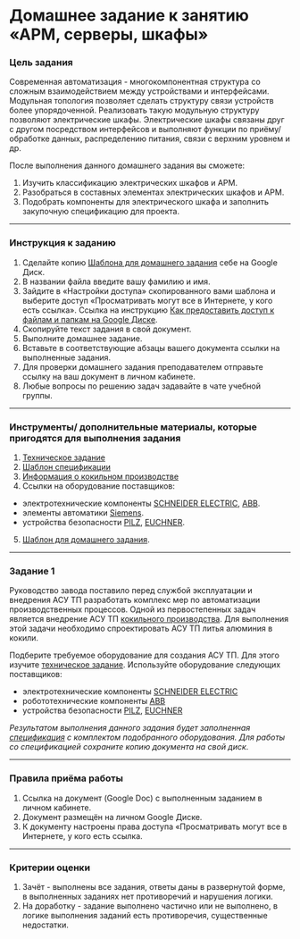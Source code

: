 # Домашнее задание к занятию «АРМ, серверы, шкафы»

### Цель задания

Современная автоматизация - многокомпонентная структура со сложным взаимодействием между устройствами и интерфейсами. Модульная топология позволяет сделать структуру связи устройств более упорядоченной. Реализовать такую модульную структуру позволяют электрические шкафы. 
Электрические шкафы связаны друг с другом посредством интерфейсов и выполняют функции по приёму/обработке данных, распределению питания, связи с верхним уровнем и др.

После выполнения данного домашнего задания вы сможете:
1. Изучить классификацию электрических шкафов и АРМ.
2. Разобраться в составных элементах электрических шкафов и АРМ.
3. Подобрать компоненты для электрического шкафа и заполнить закупочную спецификацию для проекта.

-----

### Инструкция к заданию
1. Сделайте копию [Шаблона для домашнего задания](https://docs.google.com/document/d/171ut1q_lTyu52_89I2xL6NLVGJp-JPn2LzWf4STI5v8/edit?usp=sharing) себе на Google Диск.
2. В названии файла введите вашу фамилию и имя.
3. Зайдите в «Настройки доступа» скопированного вами шаблона и выберите доступ «Просматривать могут все в Интернете, у кого есть ссылка». Ссылка на инструкцию [Как предоставить доступ к файлам и папкам на Google Диске](https://support.google.com/docs/answer/2494822?hl=ru&co=GENIE.Platform%3DDesktop).
4. Скопируйте текст задания в свой документ.
5. Выполните домашнее задание.
6. Вставьте в соответствующие абзацы вашего документа ссылки на выполненные задания.
7. Для проверки домашнего задания преподавателем отправьте ссылку на ваш документ в личном кабинете.
8. Любые вопросы по решению задач задавайте в чате учебной группы.

-----

### Инструменты/ дополнительные материалы, которые пригодятся для выполнения задания
1. [Техническое задание](https://docs.google.com/document/d/1r3toihzr4MMN7yzaPeYe20qSp70czNYS03EUMSATQRw/edit?usp=sharing)
2. [Шаблон спецификации](https://docs.google.com/spreadsheets/d/1MD1e1kSFqJS4lYMkl4x-gsKCMc4hCTmlS56KMYsTCFY/edit?usp=sharing)
3. [Информация о кокильном производстве](https://stankiexpert.ru/spravochnik/litejjnoe-proizvodstvo/lite-v-kokil.html)
4. Ссылки на оборудование поставщиков:
- электротехнические компоненты [SCHNEIDER ELECTRIC](https://www.se.com/ru/ru/), [ABB](https://new.abb.com/ru).
- элементы автоматики [Siemens](https://mall.industry.siemens.com/goos/WelcomePage.aspx?regionUrl=/ru&language=ru). 
- устройства безопасности [PILZ](https://www.pilz.com/ru-RU), [EUCHNER](https://www.euchner.de/en-us/products/).
5. [Шаблон для домашнего задания](https://docs.google.com/document/d/171ut1q_lTyu52_89I2xL6NLVGJp-JPn2LzWf4STI5v8/edit?usp=sharing).

-----

### Задание 1
Руководство завода поставило перед службой эксплуатации и внедрения АСУ ТП разработать комплекс мер по автоматизации производственных процессов. Одной из первостепенных задач является внедрение АСУ ТП [кокильного производства](https://stankiexpert.ru/spravochnik/litejjnoe-proizvodstvo/lite-v-kokil.html). Для выполнения этой задачи необходимо спроектировать АСУ ТП литья алюминия в кокили.

Подберите требуемое оборудование для создания АСУ ТП. Для этого изучите [техническое задание](https://docs.google.com/document/d/1r3toihzr4MMN7yzaPeYe20qSp70czNYS03EUMSATQRw/edit?usp=sharing).
Используйте оборудование следующих поставщиков:
- электротехнические компоненты [SCHNEIDER ELECTRIC](https://www.se.com/ru/ru/)
- робототехнические компоненты [ABB](https://new.abb.com/ru)
- устройства безопасности [PILZ](https://www.pilz.com/ru-RU), [EUCHNER](https://www.euchner.de/en-us/products/)

*Результатом выполнения данного задания будет заполненная [спецификация](https://docs.google.com/spreadsheets/d/1MD1e1kSFqJS4lYMkl4x-gsKCMc4hCTmlS56KMYsTCFY/edit?usp=sharing) с комплектом подобранного оборудования. Для работы со спецификацией сохраните копию документа на свой диск*.

-----

### Правила приёма работы
1. Ссылка на документ (Google Doc) с выполненным заданием в личном кабинете.
2. Документ размещён на личном Google Диске.
3. К документу настроены права доступа «Просматривать могут все в Интернете, у кого есть ссылка.

-----
### Критерии оценки
1. Зачёт - выполнены все задания, ответы даны в развернутой форме, в выполненных заданиях нет противоречий и нарушения логики.
2. На доработку - задание выполнено частично или не выполнено, в логике выполнения заданий есть противоречия, существенные недостатки.
